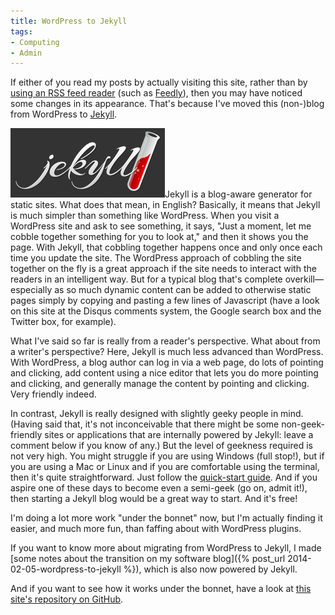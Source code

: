 ```yaml
---
title: WordPress to Jekyll
tags:
- Computing
- Admin
---
```

If either of you read my posts by actually visiting this site, rather than by [using an RSS feed reader](https://problogger.com/what-is-rss/) (such as [Feedly](https://feedly.com/)), then you may have noticed some changes in its appearance. That's because I've moved this (non-)blog from WordPress to [Jekyll](https://jekyllrb.com/).

[<img alt="Jekyll" src="/assets/jekyll.png" class="alignright" />](https://jekyllrb.com/)Jekyll is a blog-aware generator for static sites. What does that mean, in English? Basically, it means that Jekyll is much simpler than something like WordPress. When you visit a WordPress site and ask to see something, it says, "Just a moment, let me cobble together something for you to look at," and then it shows you the page. With Jekyll, that cobbling together happens once and only once each time you update the site. The WordPress approach of cobbling the site together on the fly is a great approach if the site needs to interact with the readers in an intelligent way. But for a typical blog that's complete overkill—especially as so much dynamic content can be added to otherwise static pages simply by copying and pasting a few lines of Javascript (have a look on this site at the Disqus comments system, the Google search box and the Twitter box, for example).

What I've said so far is really from a reader's perspective. What about from a writer's perspective? Here, Jekyll is much less advanced than WordPress. With WordPress, a blog author can log in via a web page, do lots of pointing and clicking, add content using a nice editor that lets you do more pointing and clicking, and generally manage the content by pointing and clicking. Very friendly indeed.

In contrast, Jekyll is really designed with slightly geeky people in mind. (Having said that, it's not inconceivable that there might be some non-geek-friendly sites or applications that are internally powered by Jekyll: leave a comment below if you know of any.) But the level of geekness required is not very high. You might struggle if you are using Windows (full stop!), but if you are using a Mac or Linux and if you are comfortable using the terminal, then it's quite straightforward. Just follow the [quick-start guide](https://jekyllrb.com/docs/). And if you aspire one of these days to become even a semi-geek (go on, admit it!), then starting a Jekyll blog would be a great way to start. And it's free!

I'm doing a lot more work "under the bonnet" now, but I'm actually finding it easier, and much more fun, than faffing about with WordPress plugins.

If you want to know more about migrating from WordPress to Jekyll, I made [some notes about the transition on my software blog]({% post_url 2014-02-05-wordpress-to-jekyll %}), which is also now powered by Jekyll.

And if you want to see how it works under the bonnet, have a look at [this site's repository on GitHub](https://github.com/anthonyjsmith/anthonyjsmith.github.io).